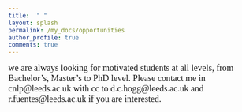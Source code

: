 ```yaml
---
title:  " "
layout: splash
permalink: /my_docs/opportunities
author_profile: true
comments: true
---
```

<font face="times" size="4" line-height:10>
we are always looking for motivated students at all levels, from Bachelor’s, Master’s to PhD level. Please contact me in cnlp@leeds.ac.uk with cc to d.c.hogg@leeds.ac.uk and r.fuentes@leeds.ac.uk if you are interested.
</font>
